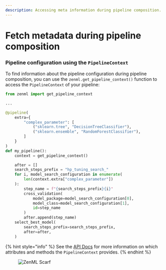 ```yaml
---
description: Accessing meta information during pipeline composition.
---
```


# Fetch metadata during pipeline composition

### Pipeline configuration using the `PipelineContext`

To find information about the pipeline configuration during pipeline composition, you
can use the `zenml.get_pipeline_context()` function to access the `PipelineContext` of
your pipeline:

```python
from zenml import get_pipeline_context

...

@pipeline(
    extra={
        "complex_parameter": [
            ("sklearn.tree", "DecisionTreeClassifier"),
            ("sklearn.ensemble", "RandomForestClassifier"),
        ]
    }
)
def my_pipeline():
    context = get_pipeline_context()

    after = []
    search_steps_prefix = "hp_tuning_search_"
    for i, model_search_configuration in enumerate(
        len(context.extra["complex_parameter"])
    ):
        step_name = f"{search_steps_prefix}{i}"
        cross_validation(
            model_package=model_search_configuration[0],
            model_class=model_search_configuration[1],
            id=step_name
        )
        after.append(step_name)
    select_best_model(
        search_steps_prefix=search_steps_prefix, 
        after=after,
    )
```

{% hint style="info" %}
See the [API Docs](https://sdkdocs.zenml.io/latest/core_code_docs/core-new/#zenml.new.pipelines.pipeline_context.PipelineContext) for more information on which attributes and methods the `PipelineContext` provides.
{% endhint %}

<!-- For scarf -->
<figure><img alt="ZenML Scarf" referrerpolicy="no-referrer-when-downgrade" src="https://static.scarf.sh/a.png?x-pxid=f0b4f458-0a54-4fcd-aa95-d5ee424815bc" /></figure>
